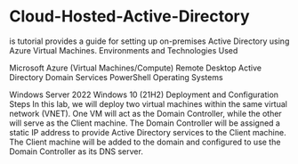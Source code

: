 # Cloud-Hosted-Active-Directory
is tutorial provides a guide for setting up on-premises Active Directory using Azure Virtual Machines.
Environments and Technologies Used

Microsoft Azure (Virtual Machines/Compute)
Remote Desktop
Active Directory Domain Services
PowerShell
Operating Systems

Windows Server 2022
Windows 10 (21H2)
Deployment and Configuration Steps In this lab, we will deploy two virtual machines within the same virtual network (VNET). One VM will act as the Domain Controller, while the other will serve as the Client machine. The Domain Controller will be assigned a static IP address to provide Active Directory services to the Client machine. The Client machine will be added to the domain and configured to use the Domain Controller as its DNS server.
